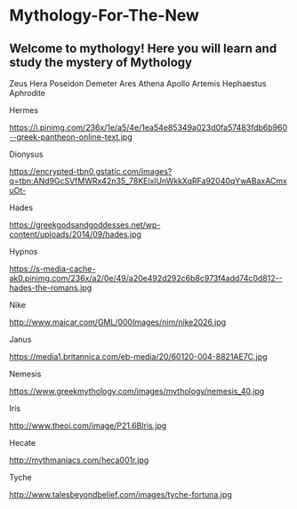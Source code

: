 # Mythology-For-The-New
<html>
  <head>
  </head>
  <body>
    <h2>Welcome to mythology! Here you will learn and study the mystery of Mythology</h2>
  </body>
  </html> 

Zeus
Hera
Poseidon
Demeter
Ares
Athena
Apollo
Artemis
Hephaestus
Aphrodite



Hermes  

https://i.pinimg.com/236x/1e/a5/4e/1ea54e85349a023d0fa57483fdb6b960--greek-pantheon-online-text.jpg

Dionysus

https://encrypted-tbn0.gstatic.com/images?q=tbn:ANd9GcSVfMWRx42n35_78KElxlUnWkkXqRFa92040qYwABaxACmxuOt-

Hades

https://greekgodsandgoddesses.net/wp-content/uploads/2014/09/hades.jpg

Hypnos

https://s-media-cache-ak0.pinimg.com/236x/a2/0e/49/a20e492d292c6b8c973f4add74c0d812--hades-the-romans.jpg

Nike

http://www.maicar.com/GML/000Images/nim/nike2026.jpg

Janus

https://media1.britannica.com/eb-media/20/60120-004-8821AE7C.jpg

Nemesis

https://www.greekmythology.com/images/mythology/nemesis_40.jpg

Iris

http://www.theoi.com/image/P21.6BIris.jpg

Hecate

http://mythmaniacs.com/heca001r.jpg

Tyche

http://www.talesbeyondbelief.com/images/tyche-fortuna.jpg
